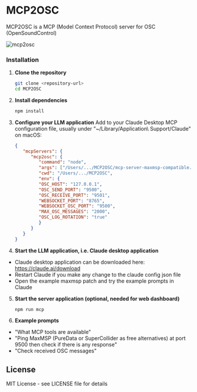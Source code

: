 # MCP2OSC
MCP2OSC is a MCP (Model Context Protocol) server for OSC (OpenSoundControl)

![mcp2osc](https://github.com/user-attachments/assets/1c90133c-404b-4269-9515-7e4acba28453)

### Installation

1. **Clone the repository**
   ```bash
   git clone <repository-url>
   cd MCP2OSC
   ```

2. **Install dependencies**
   ```bash
   npm install
   ```

3. **Configure your LLM application**
   Add to your Claude Desktop MCP configuration file, usually under "~/Library/Application\ Support/Claude" on macOS:
   ```json
   {
      "mcpServers": {
         "mcp2osc": {
            "command": "node",
            "args": ["/Users/.../MCP2OSC/mcp-server-maxmsp-compatible.js"],
            "cwd": "/Users/.../MCP2OSC",
            "env": {
            "OSC_HOST": "127.0.0.1",
            "OSC_SEND_PORT": "9500",
            "OSC_RECEIVE_PORT": "9501", 
            "WEBSOCKET_PORT": "8765",
            "WEBSOCKET_OSC_PORT": "9500",
            "MAX_OSC_MESSAGES": "2000",
            "OSC_LOG_ROTATION": "true"
            }
         }
      }
   }
   ```

4. **Start the LLM application, i.e. Claude desktop application**   
- Claude desktop application can be downloaded here: https://claude.ai/download
- Restart Claude if you make any change to the claude config json file 
- Open the example maxmsp patch and try the example prompts in Claude

5. **Start the server application (optional, needed for web dashboard)**
   ```bash
   npm run mcp
   ```

6. **Example prompts**   
- "What MCP tools are available"
- "Ping MaxMSP (PureData or SuperCollider as free alternatives) at port 9500 then check if there is any response"
- "Check received OSC messages"

## License
MIT License - see LICENSE file for details
